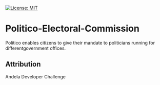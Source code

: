[![License: MIT](https://img.shields.io/badge/License-MIT-yellow.svg)](https://opensource.org/licenses/MIT)
# Politico-Electoral-Commission
Politico enables citizens to  give their mandate to politicians running for differentgovernment offices.

## Attribution
Andela Developer Challenge

